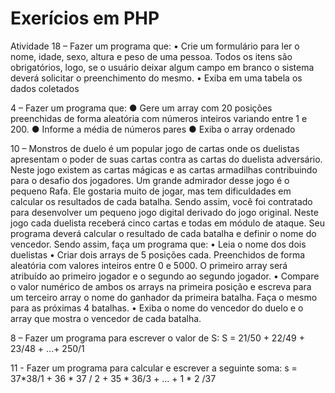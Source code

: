 # Exerícios em PHP
   Atividade
18 – Fazer um programa que:
• Crie um formulário para ler o nome, idade, sexo, altura e peso de uma pessoa. Todos
os itens são obrigatórios, logo, se o usuário deixar algum campo em branco o sistema
deverá solicitar o preenchimento do mesmo.
• Exiba em uma tabela os dados coletados

4 – Fazer um programa que:
● Gere um array com 20 posições preenchidas de forma aleatória com números
inteiros variando entre 1 e 200.
● Informe a média de números pares
● Exiba o array ordenado

10 – Monstros de duelo é um popular jogo de cartas onde os duelistas apresentam o poder
de suas cartas contra as cartas do duelista adversário. Neste jogo existem as cartas mágicas
e as cartas armadilhas contribuindo para o desafio dos jogadores. Um grande admirador
desse jogo é o pequeno Rafa. Ele gostaria muito de jogar, mas tem dificuldades em calcular
os resultados de cada batalha. Sendo assim, você foi contratado para desenvolver um
pequeno jogo digital derivado do jogo original. Neste jogo cada duelista receberá cinco cartas
e todas em módulo de ataque. Seu programa deverá calcular o resultado de cada batalha e
definir o nome do vencedor. Sendo assim, faça um programa que:
• Leia o nome dos dois duelistas
• Criar dois arrays de 5 posições cada. Preenchidos de forma aleatória com valores
inteiros entre 0 e 5000. O primeiro array será atribuído ao primeiro jogador e o segundo
ao segundo jogador.
• Compare o valor numérico de ambos os arrays na primeira posição e escreva para
um terceiro array o nome do ganhador da primeira batalha. Faça o mesmo para as
próximas 4 batalhas.
• Exiba o nome do vencedor do duelo e o array que mostra o vencedor de cada batalha.

8 – Fazer um programa para escrever o valor de S:
S = 21/50 + 22/49 + 23/48 + ...+ 250/1

11 - Fazer um programa para calcular e escrever a seguinte soma:
s = 37*38/1 + 36 * 37 / 2 + 35 * 36/3 + ... + 1 * 2 /37
